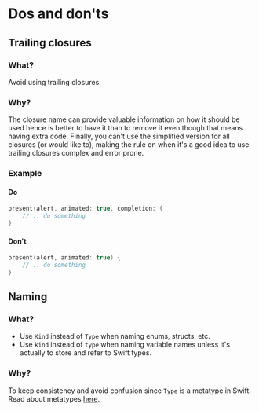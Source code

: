 # Dos and don'ts

## Trailing closures

### What?
Avoid using trailing closures.

### Why?
The closure name can provide valuable information on how it should be used hence is better to have it than to remove it even though that means having extra code. Finally, you can't use the simplified version for all closures (or would like to), making the rule on when it's a good idea to use trailing closures complex and error prone.

### Example

#### Do
```swift
present(alert, animated: true, completion: {
    // .. do something
}
```

#### Don't
```swift
present(alert, animated: true) {
    // .. do something
}
```

## Naming

### What?
- Use `Kind` instead of `Type` when naming enums, structs, etc.
- Use `kind` instead of `type` when naming variable names unless it's actually to store and refer to Swift types.

### Why?
To keep consistency and avoid confusion since `Type` is a metatype in Swift. Read about metatypes [here]( https://docs.swift.org/swift-book/ReferenceManual/Types.html#).
